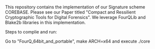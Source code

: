 
This repository contains the implementation of our Signature scheme COREBASE. Please see our Paper titled "Compact and Ressilient Cryptographic Tools for Digital Forensics". We leverage FourQLib and Blake2b libraries in this implementation.

Steps to complie and run:

Go to "FourQ_64bit_and_portable", make ARCH=x64 and execute ./core


